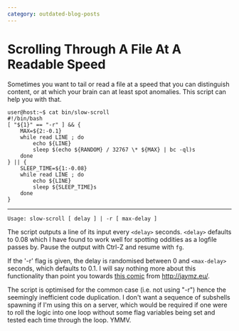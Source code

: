 ```yaml
---
category: outdated-blog-posts
---
```


# Scrolling Through A File At A Readable Speed

Sometimes you want to tail or read a file at a speed that you can
distinguish content, or at which your brain can at least spot anomalies.
This script can help you with that.

    user@host:~$ cat bin/slow-scroll 
    #!/bin/bash
    [ "${1}" == "-r" ] && {
        MAX=${2:-0.1}
        while read LINE ; do
            echo ${LINE}
            sleep $(echo ${RANDOM} / 32767 \* ${MAX} | bc -ql)s
        done
    } || {
        SLEEP_TIME=${1:-0.08}
        while read LINE ; do
            echo ${LINE}
            sleep ${SLEEP_TIME}s
        done
    }

------------------------------------------------------------------------

`Usage: slow-scroll [ delay ] | -r [ max-delay ]`

The script outputs a line of its input every `<delay>` seconds.
`<delay>` defaults to 0.08 which I have found to work well for spotting
oddities as a logfile passes by. Pause the output with Ctrl-Z and resume
with `fg`.

If the '-r' flag is given, the delay is randomised between 0 and
`<max-delay>` seconds, which defaults to 0.1. I will say nothing more
about this functionality than point you towards [this
comic](http://jaymz.eu/wp-content/uploads/2010/02/whypeopleseemtohavefreetime.png%20%22A%20comic%22)
from <http://jaymz.eu/>.

The script is optimised for the common case (i.e. not using "-r") hence
the seemingly inefficient code duplication. I don't want a sequence of
subshells spawning if I'm using this on a server, which would be
required if one were to roll the logic into one loop without some flag
variables being set and tested each time through the loop. YMMV.

